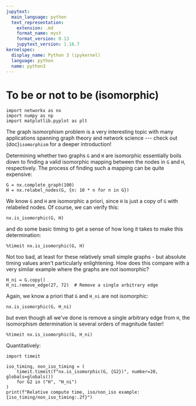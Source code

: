 ```yaml
---
jupytext:
  main_language: python
  text_representation:
    extension: .md
    format_name: myst
    format_version: 0.13
    jupytext_version: 1.16.7
kernelspec:
  display_name: Python 3 (ipykernel)
  language: python
  name: python3
---
```


# To be or not to be (isomorphic)

```{code-cell}
import networkx as nx
import numpy as np
import matplotlib.pyplot as plt
```

The graph isomorphism problem is a very interesting topic with many applications
spanning graph theory and network science --- check out {doc}`isomorphism` for
a deeper introduction!

Determining whether two graphs `G` and `H` are isomorphic essentially boils
down to finding a valid isomorphic mapping between the nodes in `G` and `H`,
respectively.
The process of finding such a mapping can be quite expensive:

```{code-cell}
G = nx.complete_graph(100)
H = nx.relabel_nodes(G, {n: 10 * n for n in G})
```

We know `G` and `H` are isomorphic a priori, since `H` is just a copy of `G` with
relabeled nodes.
Of course, we can verify this:

```{code-cell}
nx.is_isomorphic(G, H)
```

and do some basic timing to get a sense of how long it takes to make this
determination:

```{code-cell}
%timeit nx.is_isomorphic(G, H)
```

Not too bad, at least for these relatively small simple graphs - but absolute
timing values aren't particularly enlightening.
How does this compare with a very similar example where the graphs are *not*
isomorphic?

```{code-cell}
H_ni = G.copy()
H_ni.remove_edge(27, 72)  # Remove a single arbitrary edge
```

Again, we know a priori that `G` and `H_ni` are not isomorphic:

```{code-cell}
nx.is_isomorphic(G, H_ni)
```

but even though all we've done is remove a single arbitrary edge from `H`, the
isomorphism determination is several orders of magnitude faster!

```{code-cell}
%timeit nx.is_isomorphic(G, H_ni)
```

Quantitatively:

```{code-cell}
import timeit

iso_timing, non_iso_timing = (
    timeit.timeit(f"nx.is_isomorphic(G, {G2})", number=20, globals=globals())
    for G2 in ("H", "H_ni")
)
print(f"Relative compute time, iso/non_iso example: {iso_timing/non_iso_timing:.2f}")
```
